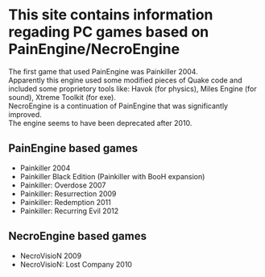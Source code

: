 # This site contains information regading PC games based on PainEngine/NecroEngine

The first game that used PainEngine was Painkiller 2004.<br>
Apparently this engine used some modified pieces of Quake code and included some proprietory tools like:
Havok (for physics), Miles Engine (for sound), Xtreme Toolkit (for exe).<br>
NecroEngine is a continuation of PainEngine that was significantly improved.<br>
The engine seems to have been deprecated after 2010.

## PainEngine based games
* Painkiller 2004
* Painkiller Black Edition (Painkiller with BooH expansion)
* Painkiller: Overdose 2007
* Painkiller: Resurrection 2009
* Painkiller: Redemption 2011
* Painkiller: Recurring Evil 2012

## NecroEngine based games
* NecroVisioN 2009
* NecroVisioN: Lost Company 2010